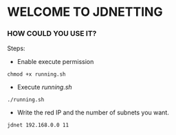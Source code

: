 # WELCOME TO JDNETTING

### HOW COULD YOU USE IT?
Steps:
- Enable execute permission
```
chmod +x running.sh
```
- Execute *running.sh*
```
./running.sh
```
- Write the red IP and the number of subnets you want.
```
jdnet 192.168.0.0 11
```
